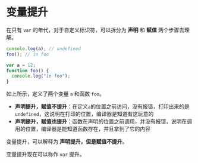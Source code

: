 # 变量提升

在只有 `var` 的年代，对于自定义标识符，可以拆分为 **声明** 和 **赋值** 两个步骤去理解。

```js
console.log(a); // undefined
foo(); // in foo

var a = 12;
function foo() {
  console.log("in foo");
}
```

如上所示，定义了两个变量 `a` 和函数 `foo`。

- **声明提升，赋值不提升**：在定义`a`的位置之前访问，没有报错，打印出来的是 `undefined`，这说明在打印的位置，编译器是知道有这玩意的
- **声明提升，赋值也提升**：函数在声明的位置之前调用，并没有报错，说明在调用的位置，编译器是能知道函数存在，并且拿到了它的内容

变量提升，可以解释为 **声明提升，但是赋值不提升**。

变量提升现在可以称作 `var` 提升。
